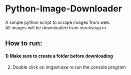 # Python-Image-Downloader
A simple python script to scrape images from web.\
All images will be downloaded from stocksnap.io

## How to run: 
#### 1) Make sure to create a folder before downloading
2) Double click on imgext.exe ro run the console program
